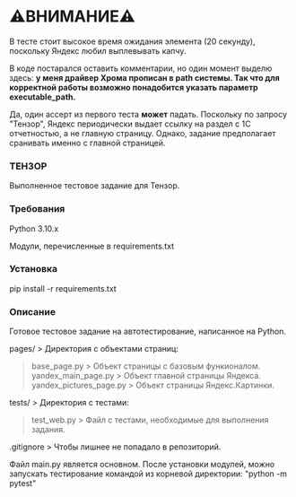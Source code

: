# :warning:ВНИМАНИЕ:warning:
В тесте стоит высокое время ожидания элемента (20 секунду), поскольку Яндекс любил выплевывать капчу.

В коде постарался оставить комментарии, но один момент выделю здесь: **у меня драйвер Хрома прописан в path системы. Так что для корректной работы возможно понадобится указать параметр executable_path.**

Да, один ассерт из первого теста **может** падать. Поскольку по запросу "Тензор", Яндекс периодически выдает ссылку на раздел с 1С отчетностью, а не главную страницу. Однако, задание предполагает сранивать именно с главной страницей.

### ТЕНЗОР
Выполненное тестовое задание для Тензор.

### Требования
Python 3.10.x

Модули, перечисленные в requirements.txt

### Установка
pip install -r requirements.txt

### Описание
Готовое тестовое задание на автотестирование, написанное на Python.

pages/ > Директория с объектами страниц:
>base_page.py > Объект страницы с базовым функионалом.
yandex_main_page.py > Объект главной страницы Яндекса.
yandex_pictures_page.py > Объект страницы Яндекс.Картинки.

tests/ > Директория с тестами:
>test_web.py > Файл с тестами, необходимые для выполнения задания.


.gitignore > Чтобы лишнее не попадало в репозиторий.


Файл main.py является основном.
После установки модулей, можно запускать тестирование командой из корневой директории: "python -m pytest"